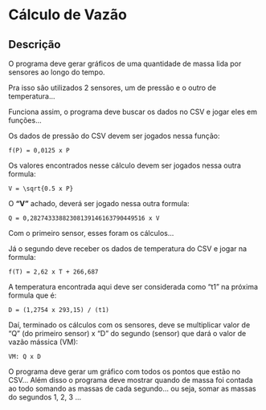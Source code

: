 # Cálculo de Vazão

## Descrição

O programa deve gerar gráficos de uma quantidade de massa lida por sensores ao longo do tempo.

Pra isso são utilizados 2 sensores, um de pressão e o outro de temperatura...

Funciona assim, o programa deve buscar os dados no CSV e jogar eles em funções...

Os dados de pressão do CSV devem ser jogados nessa função:

```
f(P) = 0,0125 x P
```

Os valores encontrados nesse cálculo devem ser jogados nessa outra formula:

```
V = \sqrt{0.5 x P}
```

O **“V”** achado, deverá ser jogado nessa outra formula:

```
Q = 0,28274333882308139146163790449516 x V
```

Com o primeiro sensor, esses foram os cálculos... 

Já o segundo deve receber os dados de temperatura do CSV e jogar na formula:

```
f(T) = 2,62 x T + 266,687
```
A temperatura encontrada aqui deve ser considerada como “t1” na próxima formula que é:

```
D = (1,2754 x 293,15) / (t1) 
```

Daí, terminado os cálculos com os sensores, deve se multiplicar valor de “Q” (do primeiro sensor) x “D” do segundo (sensor) que dará o valor de vazão mássica (VM):

```
VM: Q x D
```

O programa deve gerar um gráfico com todos os pontos que estão no CSV... Além disso o programa deve mostrar quando de massa foi contada ao todo somando as massas de cada segundo... ou seja, somar as massas do segundos 1, 2, 3 ...                        

